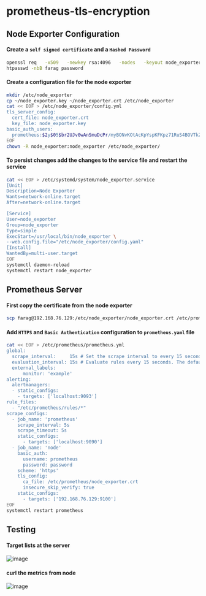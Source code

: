 # prometheus-tls-encryption
## Node Exporter Configuration
#### Create a `self signed certificate` and a `Hashed Password`
```bash
openssl req   -x509   -newkey rsa:4096   -nodes   -keyout node_exporter.key   -out node_exporter.crt
htpasswd -nbB farag password
```
#### Create a configuration file for the node exporter
```bash
mkdir /etc/node_exporter
cp ~/node_exporter.key ~/node_exporter.crt /etc/node_exporter
cat << EOF > /etc/node_exporter/config.yml 
tls_server_config:
  cert_file: node_exporter.crt
  key_file: node_exporter.key
basic_auth_users:
  prometheus:$2y$05$br2UJv0wAnSmuDcPr/myBONvKOtAcKpYspKFKpz71RuS4BOVTkZ7
EOF
chown -R node_exporter:node_exporter /etc/node_exporter/
```
#### To persist changes add the changes to the service file and restart the service
```bash
cat << EOF > /etc/systemd/system/node_exporter.service
[Unit]
Description=Node Exporter
Wants=network-online.target
After=network-online.target

[Service]
User=node_exporter
Group=node_exporter
Type=simple
ExecStart=/usr/local/bin/node_exporter \
--web.config.file="/etc/node_exporter/config.yaml"
[Install]
WantedBy=multi-user.target
EOF
systemctl daemon-reload
systemctl restart node_exporter
```
## Prometheus Server
#### First copy the certificate from the node exporter
```bash
scp farag@192.168.76.129:/etc/node_exporter/node_exporter.crt /etc/prometheus
```
#### Add `HTTPS` and `Basic Authentication` configuration to `prometheus.yaml` file
```bash
cat << EOF > /etc/prometheus/prometheus.yml
global:
  scrape_interval:     15s # Set the scrape interval to every 15 seconds. Default is every 1 minute.
  evaluation_interval: 15s # Evaluate rules every 15 seconds. The default is every 1 minute.
  external_labels:
      monitor: 'example'
alerting:
  alertmanagers:
  - static_configs:
    - targets: ['localhost:9093']
rule_files:
  - "/etc/prometheus/rules/*"
scrape_configs:
  - job_name: 'prometheus'
    scrape_interval: 5s
    scrape_timeout: 5s
    static_configs:
      - targets: ['localhost:9090']
  - job_name: 'node'
    basic_auth:
      username: prometheus
      password: password
    scheme: 'https'
    tls_config:
      ca_file: /etc/prometheus/node_exporter.crt
      insecure_skip_verify: true
    static_configs:
      - targets: ['192.168.76.129:9100']
EOF
systemctl restart prometheus
```
## Testing
#### Target lists at the server
![image](https://github.com/abdo14m1/prometheus-tls-encryption/assets/154431880/7c9850aa-e4bd-4635-aa6f-72fc2994ce7f)
#### curl the metrics from node
![image](https://github.com/abdo14m1/prometheus-tls-encryption/assets/154431880/add99237-9b12-40da-bbdc-4ae2d490407b)


